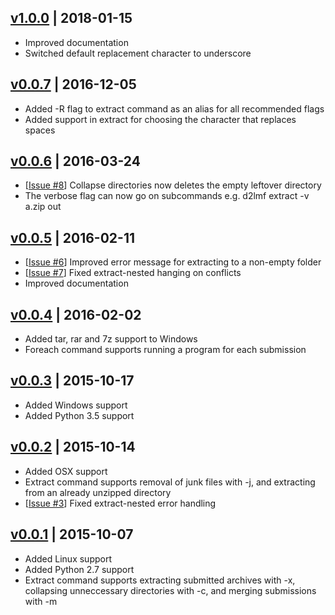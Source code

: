 ## [v1.0.0] | 2018-01-15
- Improved documentation
- Switched default replacement character to underscore

## [v0.0.7] | 2016-12-05
- Added -R flag to extract command as an alias for all recommended flags
- Added support in extract for choosing the character that replaces spaces

## [v0.0.6] | 2016-03-24
- [[Issue #8]] Collapse directories now deletes the empty leftover directory
- The verbose flag can now go on subcommands e.g. d2lmf extract -v a.zip out

## [v0.0.5] | 2016-02-11
- [[Issue #6]] Improved error message for extracting to a non-empty folder
- [[Issue #7]] Fixed extract-nested hanging on conflicts
- Improved documentation

## [v0.0.4] | 2016-02-02
- Added tar, rar and 7z support to Windows
- Foreach command supports running a program for each submission

## [v0.0.3] | 2015-10-17
- Added Windows support
- Added Python 3.5 support

## [v0.0.2] | 2015-10-14
- Added OSX support
- Extract command supports removal of junk files with -j, and extracting from
an already unzipped directory
- [[Issue #3]] Fixed extract-nested error handling

## [v0.0.1] | 2015-10-07
- Added Linux support
- Added Python 2.7 support
- Extract command supports extracting submitted archives with -x, collapsing
unneccessary directories with -c, and merging submissions with -m

[v1.0.0]: https://github.com/cgmb/d2lmf/compare/v0.0.7...v1.0.0
[v0.0.7]: https://github.com/cgmb/d2lmf/compare/v0.0.6...v0.0.7
[v0.0.6]: https://github.com/cgmb/d2lmf/compare/v0.0.5...v0.0.6
[v0.0.5]: https://github.com/cgmb/d2lmf/compare/v0.0.4...v0.0.5
[v0.0.4]: https://github.com/cgmb/d2lmf/compare/v0.0.3...v0.0.4
[v0.0.3]: https://github.com/cgmb/d2lmf/compare/v0.0.2...v0.0.3
[v0.0.2]: https://github.com/cgmb/d2lmf/compare/v0.0.1...v0.0.2
[v0.0.1]: https://github.com/cgmb/d2lmf/commits/v0.0.1
[Issue #3]: https://github.com/cgmb/d2lmf/issues/3
[Issue #6]: https://github.com/cgmb/d2lmf/issues/6
[Issue #7]: https://github.com/cgmb/d2lmf/issues/7
[Issue #8]: https://github.com/cgmb/d2lmf/issues/8
